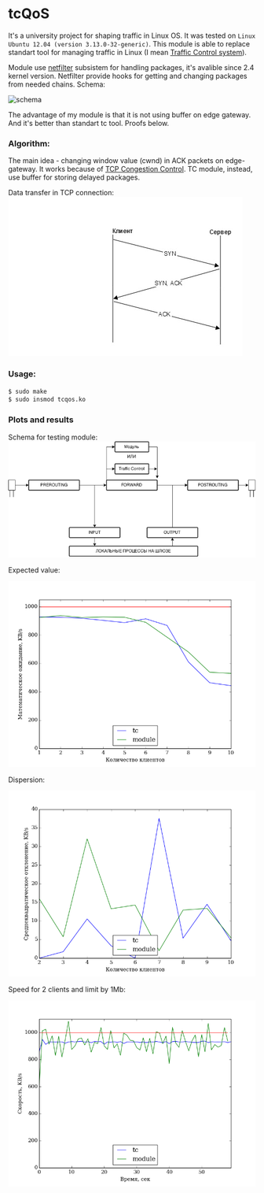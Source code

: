 tcQoS
======

It's a university project for shaping traffic in Linux OS. It was tested on ```Linux Ubuntu 12.04 (version 3.13.0-32-generic)```.
This module is able to replace standart tool for managing traffic in Linux (I mean [Traffic Control system](http://tldp.org/HOWTO/Traffic-Control-HOWTO/index.html)). 

Module use [netfilter](http://netfilter.org/) subsistem for handling packages, it's avalible since 2.4 kernel version. Netfilter provide hooks for getting and changing packages from needed chains. Schema:

![schema](/pics/3.jpg)

The advantage of my module is that it is not using buffer on edge gateway. And it's better than standart tc tool. Proofs below.


### Algorithm:

The main idea - changing window value (cwnd) in ACK packets on edge-gateway. It works because of [TCP Congestion Control](https://tools.ietf.org/html/rfc5681).
TC module, instead, use buffer for storing delayed packages.

Data transfer in TCP connection:
![schema](/pics/2.jpg)

### Usage:

```bash
$ sudo make
$ sudo insmod tcqos.ko
```

### Plots and results

Schema for testing module:
![schema](/pics/1.png)


Expected value:

![expected value](/plots/mo.png)

Dispersion:

![dispersion](/plots/dis.png)

Speed for 2 clients and limit by 1Mb:

![2 clients](/plots/tc_module_2.png)
